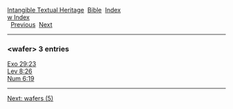 [Intangible Textual Heritage](../../index)  [Bible](../index) 
[Index](index)   
[w Index](_w_)  
  [Previous](c12180)  [Next](c12182) 

------------------------------------------------------------------------

### &lt;wafer&gt; 3 entries

[Exo 29:23](../kjv/exo029.htm#023)  
[Lev 8:26](../kjv/lev008.htm#026)  
[Num 6:19](../kjv/num006.htm#019)  

------------------------------------------------------------------------

[Next: wafers (5)](c12182)
